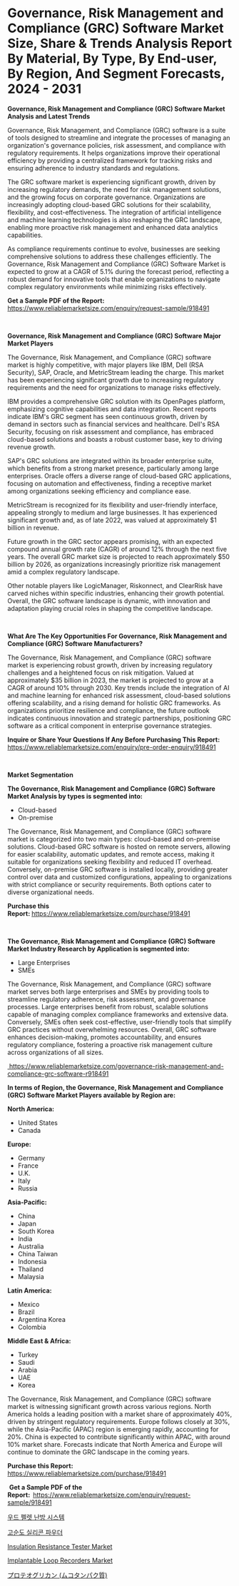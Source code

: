 <p><h1>Governance, Risk Management and Compliance (GRC) Software Market Size, Share & Trends Analysis Report By Material, By Type, By End-user, By Region, And Segment Forecasts, 2024 - 2031</h1></p><p><strong>Governance, Risk Management and Compliance (GRC) Software Market Analysis and Latest Trends</strong></p>
<p><p>Governance, Risk Management, and Compliance (GRC) software is a suite of tools designed to streamline and integrate the processes of managing an organization's governance policies, risk assessment, and compliance with regulatory requirements. It helps organizations improve their operational efficiency by providing a centralized framework for tracking risks and ensuring adherence to industry standards and regulations. </p><p>The GRC software market is experiencing significant growth, driven by increasing regulatory demands, the need for risk management solutions, and the growing focus on corporate governance. Organizations are increasingly adopting cloud-based GRC solutions for their scalability, flexibility, and cost-effectiveness. The integration of artificial intelligence and machine learning technologies is also reshaping the GRC landscape, enabling more proactive risk management and enhanced data analytics capabilities.</p><p>As compliance requirements continue to evolve, businesses are seeking comprehensive solutions to address these challenges efficiently. The Governance, Risk Management and Compliance (GRC) Software Market is expected to grow at a CAGR of 5.1% during the forecast period, reflecting a robust demand for innovative tools that enable organizations to navigate complex regulatory environments while minimizing risks effectively.</p></p>
<p><strong>Get a Sample PDF of the Report:&nbsp;</strong> <a href="https://www.reliablemarketsize.com/enquiry/request-sample/918491">https://www.reliablemarketsize.com/enquiry/request-sample/918491</a></p>
<p>&nbsp;</p>
<p><strong>Governance, Risk Management and Compliance (GRC) Software Major Market Players</strong></p>
<p><p>The Governance, Risk Management, and Compliance (GRC) software market is highly competitive, with major players like IBM, Dell (RSA Security), SAP, Oracle, and MetricStream leading the charge. This market has been experiencing significant growth due to increasing regulatory requirements and the need for organizations to manage risks effectively.</p><p>IBM provides a comprehensive GRC solution with its OpenPages platform, emphasizing cognitive capabilities and data integration. Recent reports indicate IBM's GRC segment has seen continuous growth, driven by demand in sectors such as financial services and healthcare. Dell's RSA Security, focusing on risk assessment and compliance, has embraced cloud-based solutions and boasts a robust customer base, key to driving revenue growth.</p><p>SAP's GRC solutions are integrated within its broader enterprise suite, which benefits from a strong market presence, particularly among large enterprises. Oracle offers a diverse range of cloud-based GRC applications, focusing on automation and effectiveness, finding a receptive market among organizations seeking efficiency and compliance ease.</p><p>MetricStream is recognized for its flexibility and user-friendly interface, appealing strongly to medium and large businesses. It has experienced significant growth and, as of late 2022, was valued at approximately $1 billion in revenue.</p><p>Future growth in the GRC sector appears promising, with an expected compound annual growth rate (CAGR) of around 12% through the next five years. The overall GRC market size is projected to reach approximately $50 billion by 2026, as organizations increasingly prioritize risk management amid a complex regulatory landscape.</p><p>Other notable players like LogicManager, Riskonnect, and ClearRisk have carved niches within specific industries, enhancing their growth potential. Overall, the GRC software landscape is dynamic, with innovation and adaptation playing crucial roles in shaping the competitive landscape.</p></p>
<p>&nbsp;</p>
<p><strong>What Are The Key Opportunities For Governance, Risk Management and Compliance (GRC) Software Manufacturers?</strong></p>
<p><p>The Governance, Risk Management, and Compliance (GRC) software market is experiencing robust growth, driven by increasing regulatory challenges and a heightened focus on risk mitigation. Valued at approximately $35 billion in 2023, the market is projected to grow at a CAGR of around 10% through 2030. Key trends include the integration of AI and machine learning for enhanced risk assessment, cloud-based solutions offering scalability, and a rising demand for holistic GRC frameworks. As organizations prioritize resilience and compliance, the future outlook indicates continuous innovation and strategic partnerships, positioning GRC software as a critical component in enterprise governance strategies.</p></p>
<p><strong>Inquire or Share Your Questions If Any Before Purchasing This Report:</strong> <a href="https://www.reliablemarketsize.com/enquiry/pre-order-enquiry/918491">https://www.reliablemarketsize.com/enquiry/pre-order-enquiry/918491</a></p>
<p>&nbsp;</p>
<p><strong>Market Segmentation</strong></p>
<p><strong>The Governance, Risk Management and Compliance (GRC) Software Market Analysis by types is segmented into:</strong></p>
<p><ul><li>Cloud-based</li><li>On-premise</li></ul></p>
<p><p>The Governance, Risk Management, and Compliance (GRC) software market is categorized into two main types: cloud-based and on-premise solutions. Cloud-based GRC software is hosted on remote servers, allowing for easier scalability, automatic updates, and remote access, making it suitable for organizations seeking flexibility and reduced IT overhead. Conversely, on-premise GRC software is installed locally, providing greater control over data and customized configurations, appealing to organizations with strict compliance or security requirements. Both options cater to diverse organizational needs.</p></p>
<p><strong>Purchase this Report:&nbsp;</strong><a href="https://www.reliablemarketsize.com/purchase/918491">https://www.reliablemarketsize.com/purchase/918491</a></p>
<p>&nbsp;</p>
<p><strong>The Governance, Risk Management and Compliance (GRC) Software Market Industry Research by Application is segmented into:</strong></p>
<p><ul><li>Large Enterprises</li><li>SMEs</li></ul></p>
<p><p>The Governance, Risk Management, and Compliance (GRC) software market serves both large enterprises and SMEs by providing tools to streamline regulatory adherence, risk assessment, and governance processes. Large enterprises benefit from robust, scalable solutions capable of managing complex compliance frameworks and extensive data. Conversely, SMEs often seek cost-effective, user-friendly tools that simplify GRC practices without overwhelming resources. Overall, GRC software enhances decision-making, promotes accountability, and ensures regulatory compliance, fostering a proactive risk management culture across organizations of all sizes.</p></p>
<p><a href="https://www.reliablemarketsize.com/governance-risk-management-and-compliance-grc-software-r918491">&nbsp;https://www.reliablemarketsize.com/governance-risk-management-and-compliance-grc-software-r918491</a></p>
<p><strong>In terms of Region, the Governance, Risk Management and Compliance (GRC) Software Market Players available by Region are:</strong></p>
<p>
    <p> <strong> North America: </strong>
        <ul>
            <li>United States</li>
            <li>Canada</li>
        </ul>
        </p> 
    <p> <strong> Europe: </strong>
        <ul>
            <li>Germany</li>
            <li>France</li>
            <li>U.K.</li>
            <li>Italy</li>
            <li>Russia</li>
        </ul>
        </p> 
    <p> <strong> Asia-Pacific: </strong>
        <ul>
            <li>China</li>
            <li>Japan</li>
            <li>South Korea</li>
            <li>India</li>
            <li>Australia</li>
            <li>China Taiwan</li>
            <li>Indonesia</li>
            <li>Thailand</li>
            <li>Malaysia</li>
        </ul>
        </p> 
    <p> <strong> Latin America: </strong>
        <ul>
            <li>Mexico</li>
            <li>Brazil</li>
            <li>Argentina Korea</li>
            <li>Colombia</li>
        </ul>
        </p> 
    <p> <strong> Middle East & Africa: </strong>
        <ul>
            <li>Turkey</li>
            <li>Saudi</li>
            <li>Arabia</li>
            <li>UAE</li>
            <li>Korea</li>
        </ul>
    </p>
    </p>
<p><p>The Governance, Risk Management, and Compliance (GRC) software market is witnessing significant growth across various regions. North America holds a leading position with a market share of approximately 40%, driven by stringent regulatory requirements. Europe follows closely at 30%, while the Asia-Pacific (APAC) region is emerging rapidly, accounting for 20%. China is expected to contribute significantly within APAC, with around 10% market share. Forecasts indicate that North America and Europe will continue to dominate the GRC landscape in the coming years.</p></p>
<p><strong>Purchase this Report: </strong><a href="https://www.reliablemarketsize.com/purchase/918491">https://www.reliablemarketsize.com/purchase/918491</a></p>
<p>&nbsp;<strong>Get a Sample PDF of the Report:&nbsp;&nbsp;</strong><a href="https://www.reliablemarketsize.com/enquiry/request-sample/918491">https://www.reliablemarketsize.com/enquiry/request-sample/918491</a></p>
<p><strong></strong></p>
<p><p><a href="https://medium.com/@ejuynpri79/wood-pellet-heating-systems-market-%EC%9D%98-%EA%B8%80%EB%A1%9C%EB%B2%8C-%EC%8B%9C%EC%9E%A5-%EA%B0%9C%EC%9A%94%EB%8A%94-%EC%A0%84-%EC%84%B8%EA%B3%84-%EB%B0%8F-%EC%A3%BC%EC%9A%94-%EC%8B%9C%EC%9E%A5%EC%9D%98-%EC%82%B0%EC%97%85%EC%97%90-%EC%98%81%ED%96%A5%EC%9D%84-%EB%AF%B8%EC%B9%98%EB%8A%94-%EC%A3%BC%EC%9A%94-%ED%8A%B8%EB%A0%8C%EB%93%9C%EC%97%90-%EB%8C%80%ED%95%9C-%EB%8F%85%ED%8A%B9%ED%95%9C-%EA%B4%80%EC%A0%90%EC%9D%84-126c263f1f40">우드 펠렛 난방 시스템</a></p><p><a href="https://medium.com/@ejuynpri79/%EC%84%B8%EA%B3%84-high-purity-silicon-powder-market-%EC%9D%80-2024%EC%97%90%EC%84%9C-2031%EB%A1%9C-%EC%97%B0%ED%8F%89%EA%B7%A0-%EC%A6%9D%EA%B0%80%EC%9C%A8%EC%9D%84-%EB%B3%B4%EC%9D%BC-%EA%B2%83%EC%9C%BC%EB%A1%9C-%EC%98%88%EC%83%81%EB%90%A9%EB%8B%88%EB%8B%A4-56c79670b5bb?postPublishedType=initial">고순도 실리콘 파우더</a></p><p><a href="https://medium.com/@ml68flom/the-insulation-resistance-tester-market-is-experiencing-higher-than-anticipated-demand-compared-860790710421">Insulation Resistance Tester Market</a></p><p><a href="https://www.linkedin.com/pulse/global-implantable-loop-recorders-market-opportunities-forecast-mufcc?trackingId=P%2FCm2tCcSxGtP0Eh%2FNjdRQ%3D%3D">Implantable Loop Recorders Market</a></p><p><a href="https://medium.com/@skylarreilly36/proteoglycan-mucoproteins-market-%E3%81%AE%E3%82%B0%E3%83%AD%E3%83%BC%E3%83%90%E3%83%AB%E5%B8%82%E5%A0%B4%E6%A6%82%E8%A6%81%E3%81%AF-%E4%B8%96%E7%95%8C%E3%81%8A%E3%82%88%E3%81%B3%E4%B8%BB%E8%A6%81%E5%B8%82%E5%A0%B4%E3%81%AB%E3%81%8A%E3%81%91%E3%82%8B%E6%A5%AD%E7%95%8C%E3%81%AB%E5%BD%B1%E9%9F%BF%E3%82%92%E4%B8%8E%E3%81%88%E3%82%8B%E4%B8%BB%E8%A6%81%E3%81%AA%E3%83%88%E3%83%AC%E3%83%B3%E3%83%89%E3%81%AB%E3%81%A4%E3%81%84%E3%81%A6-%E7%8B%AC%E8%87%AA%E3%81%AE%E8%A6%96%E7%82%B9%E3%82%92%E6%8F%90%E4%BE%9B%E3%81%97%E3%81%BE%E3%81%99-8b69933426b6">プロテオグリカン (ムコタンパク質)</a></p></p>